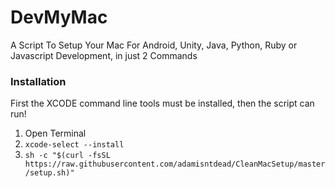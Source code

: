 # DevMyMac
A Script To Setup Your Mac For Android, Unity, Java, Python, Ruby or Javascript Development, in just 2 Commands

### Installation
First the XCODE command line tools must be installed, then the script can run!

1. Open Terminal
2. `xcode-select --install`
3. `sh -c "$(curl -fsSL https://raw.githubusercontent.com/adamisntdead/CleanMacSetup/master/setup.sh)"`
